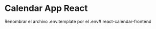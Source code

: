 # Calendar App React

Renombrar el archivo .env.template por el .env#   r e a c t - c a l e n d a r - f r o n t e n d  
 